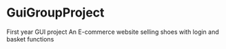 # GuiGroupProject

First year GUI project
An E-commerce website selling shoes with login and basket functions 
